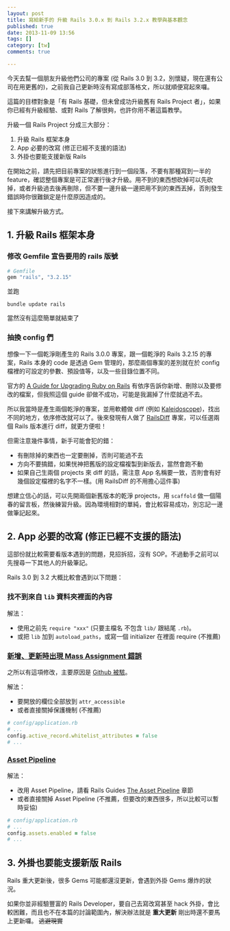 ```yaml
---
layout: post
title: 寫給新手的 升級 Rails 3.0.x 到 Rails 3.2.x 教學與基本觀念
published: true
date: 2013-11-09 13:56
tags: []
category: [tw]
comments: true

---
```

今天去幫一個朋友升級他們公司的專案 (從 Rails 3.0 到 3.2，別懷疑，現在還有公司在用更舊的)，之前我自己更新時沒有寫成部落格文，所以就順便寫起來囉。

這篇的目標對象是「有 Rails 基礎，但未曾成功升級舊有 Rails Project 者」，如果你已經有升級經驗、或對 Rails 了解很夠，也許你用不著這篇教學。

升級一個 Rails Project 分成三大部分：

1. 升級 Rails 框架本身
2. App 必要的改寫 (修正已經不支援的語法)
3. 外掛也要能支援新版 Rails

在開始之前，請先把目前專案的狀態進行到一個段落，不要有那種寫到一半的 feature，確認整個專案是可正常運行後才升級。用不到的東西想砍掉可以先砍掉，或者升級過去後再刪除，但不要一邊升級一邊把用不到的東西丟掉，否則發生錯誤時你很難鎖定是什麼原因造成的。

接下來講解升級方式。

## 1. 升級 Rails 框架本身

### 修改 Gemfile 宣告要用的 rails 版號

``` ruby
# Gemfile
gem "rails", "3.2.15"
```

並跑

    bundle update rails

當然沒有這麼簡單就結束了

### 抽換 config 們

想像一下一個乾淨剛產生的 Rails 3.0.0 專案，跟一個乾淨的 Rails 3.2.15 的專案，Rails 本身的 code 是透過 Gem 管理的，那麼兩個專案的差別就在於 config 檔裡的可設定的參數、預設值等，以及一些目錄位置不同。

官方的 [A Guide for Upgrading Ruby on Rails](http://edgeguides.rubyonrails.org/upgrading_ruby_on_rails.html) 有依序告訴你新增、刪除以及要修改的檔案，但我照這個 guide 卻做不成功，可能是我漏掉了什麼就過不去。

所以我當時是產生兩個乾淨的專案，並用軟體做 diff (例如 [Kaleidoscope](http://www.kaleidoscopeapp.com/))，找出不同的地方，依序修改就可以了。後來發現有人做了 [RailsDiff](http://railsdiff.org/) 專案，可以任選兩個 Rails 版本進行 diff，就更方便啦！

但需注意幾件事情，新手可能會犯的錯：

* 有刪除掉的東西也一定要刪掉，否則可能過不去
* 方向不要搞錯，如果恍神把舊版的設定檔複製到新版去，當然會跑不動
* 如果自己生兩個 projects 來 diff 的話，需注意 App 名稱要一致，否則會有好幾個設定檔裡的名字不一樣。(用 RailsDiff 的不用擔心這件事)

想建立信心的話，可以先開兩個新舊版本的乾淨 projects，用 `scaffold` 做一個陽春的留言板，然後練習升級。因為環境相對的單純，會比較容易成功，別忘記一邊做筆記起來。

## 2. App 必要的改寫 (修正已經不支援的語法)

這部份就比較需要看版本遇到的問題，見招拆招，沒有 SOP。不過動手之前可以先搜尋一下其他人的升級筆記。

Rails 3.0 到 3.2 大概比較會遇到以下問題：

### 找不到來自 `lib` 資料夾裡面的內容

解法：

* 使用之前先 `require "xxx"` (只要主檔名 不包含 `lib/` 跟結尾 `.rb`)。
* 或把 `lib` 加到 `autoload_paths`，或寫一個 initializer 在裡面 require (不推薦)

### [新增、更新時出現 Mass Assignment 錯誤](http://net.tutsplus.com/tutorials/ruby/mass-assignment-rails-and-you/)

之所以有這項修改，主要原因是 [Github 被駭](http://blog.xdite.net/posts/2012/03/05/github-hacked-rails-security/)。

解法：

* 要開放的欄位全部放到 `attr_accessible`
* 或者直接關掉保護機制 (不推薦)

``` ruby
# config/application.rb
# ...
config.active_record.whitelist_attributes = false
# ...
```

### [Asset Pipeline](http://guides.rubyonrails.org/asset_pipeline.html)

解法：

* 改用 Asset Pipeline，請看 Rails Guides [The Asset Pipeline](http://guides.rubyonrails.org/asset_pipeline.html) 章節
* 或者直接關掉 Asset Pipeline (不推薦，但要改的東西很多，所以比較可以暫時妥協)

``` ruby
# config/application.rb
# ...
config.assets.enabled = false
# ...
```

## 3. 外掛也要能支援新版 Rails

Rails 重大更新後，很多 Gems 可能都還沒更新，會遇到外掛 Gems 爆炸的狀況。

如果你並非經驗豐富的 Rails Developer，要自己去寫改寫甚至 hack 外掛，會比較困難，而且也不在本篇的討論範圍內，解決辦法就是 **重大更新** 剛出時還不要馬上更新囉。 ~~逃避現實~~
